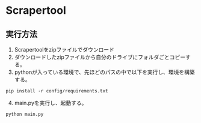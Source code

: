 # Scrapertool

## 実行方法
1. Scrapertoolをzipファイルでダウンロード
2. ダウンロードしたzipファイルから自分のドライブにフォルダごとコピーする。
3. pythonが入っている環境で、先ほどのパスの中で以下を実行し、環境を構築する。
```pyhton
pip install -r config/requirements.txt
```
4. main.pyを実行し、起動する。
```pyhton
python main.py
```
